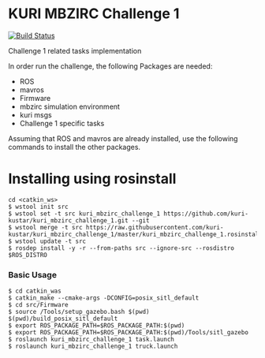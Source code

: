 # KURI MBZIRC Challenge 1

[![Build Status](https://travis-ci.org/kuri-kustar/kuri_mbzirc_challenge_1.svg?branch=master)](https://travis-ci.org/kuri-kustar/kuri_mbzirc_challenge_1)


Challenge 1 related tasks implementation

In order run the challenge, the following Packages are needed: 

- ROS   
- mavros     
- Firmware     
- mbzirc simulation environment   
- kuri msgs 
- Challenge 1 specific tasks    


Assuming that ROS and mavros are already installed, use the following commands to install the other packages. 
# Installing using rosinstall
```
cd <catkin_ws>
$ wstool init src
$ wstool set -t src kuri_mbzirc_challenge_1 https://github.com/kuri-kustar/kuri_mbzirc_challenge_1.git --git
$ wstool merge -t src https://raw.githubusercontent.com/kuri-kustar/kuri_mbzirc_challenge_1/master/kuri_mbzirc_challenge_1.rosinstall
$ wstool update -t src
$ rosdep install -y -r --from-paths src --ignore-src --rosdistro $ROS_DISTRO
```

### Basic Usage 
  
```
$ cd catkin_was 
$ catkin_make --cmake-args -DCONFIG=posix_sitl_default
$ cd src/Firmware
$ source /Tools/setup_gazebo.bash $(pwd) $(pwd)/build_posix_sitl_default
$ export ROS_PACKAGE_PATH=$ROS_PACKAGE_PATH:$(pwd)
$ export ROS_PACKAGE_PATH=$ROS_PACKAGE_PATH:$(pwd)/Tools/sitl_gazebo
$ roslaunch kuri_mbzirc_challenge_1 task.launch
$ roslaunch kuri_mbzirc_challenge_1 truck.launch
```
